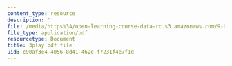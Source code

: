```yaml
---
content_type: resource
description: ''
file: /media/https%3A/open-learning-course-data-rc.s3.amazonaws.com/9-00-introduction-to-psychology-fall-2004/c90af3e440568d41462ef7231f4e7f1d_10501.pdf
file_type: application/pdf
resourcetype: Document
title: 3play pdf file
uid: c90af3e4-4056-8d41-462e-f7231f4e7f1d
---
```


